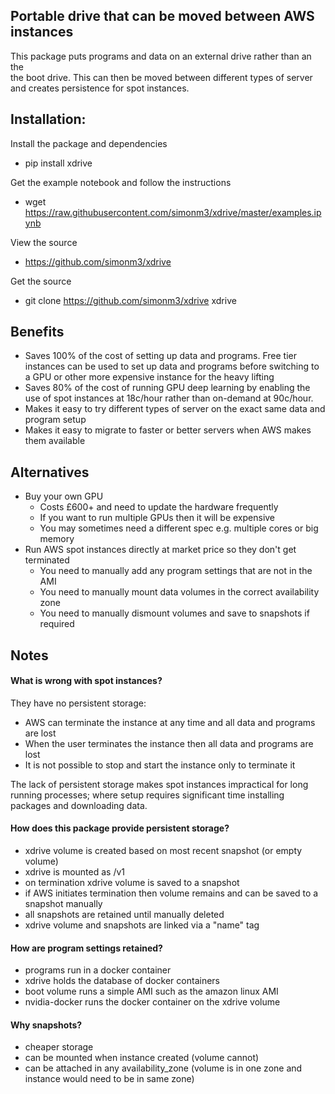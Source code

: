 ## Portable drive that can be moved between AWS instances

This package puts programs and data on an external drive rather than an the  
the boot drive. This can then be moved between different types of server 
and creates persistence for spot instances.

## Installation:

Install the package and dependencies
* pip install xdrive

Get the example notebook and follow the instructions
* wget https://raw.githubusercontent.com/simonm3/xdrive/master/examples.ipynb

View the source
* https://github.com/simonm3/xdrive

Get the source
* git clone https://github.com/simonm3/xdrive xdrive

## Benefits

* Saves 100% of the cost of setting up data and programs. Free tier instances
can be used to set up data and programs before switching to a GPU or other 
more expensive instance for the heavy lifting
* Saves 80% of the cost of running GPU deep learning by enabling the use of 
spot instances at 18c/hour rather than on-demand at 90c/hour.
* Makes it easy to try different types of server on the exact same data and 
program setup
* Makes it easy to migrate to faster or better servers when AWS makes them
available

## Alternatives

* Buy your own GPU
  - Costs £600+ and need to update the hardware frequently
  - If you want to run multiple GPUs then it will be expensive
  - You may sometimes need a different spec e.g. multiple cores or big memory 
* Run AWS spot instances directly at market price so they don't get terminated
  - You need to manually add any program settings that are not in the AMI
  - You need to manually mount data volumes in the correct availability zone
  - You need to manually dismount volumes and save to snapshots if required

## Notes

#### What is wrong with spot instances?

They have no persistent storage:

* AWS can terminate the instance at any time and all data and programs are lost
* When the user terminates the instance then all data and programs are lost
* It is not possible to stop and start the instance only to terminate it

The lack of persistent storage makes spot instances impractical for long 
running processes; where setup requires significant time installing packages 
and downloading data.
    
#### How does this package provide persistent storage?

* xdrive volume is created based on most recent snapshot (or empty volume)
* xdrive is mounted as /v1
* on termination xdrive volume is saved to a snapshot
* if AWS initiates termination then volume remains and can be saved to a 
snapshot manually
* all snapshots are retained until manually deleted
* xdrive volume and snapshots are linked via a "name" tag

#### How are program settings retained?

* programs run in a docker container
* xdrive holds the database of docker containers
* boot volume runs a simple AMI such as the amazon linux AMI
* nvidia-docker runs the docker container on the xdrive volume

#### Why snapshots?

* cheaper storage
* can be mounted when instance created (volume cannot)
* can be attached in any availability_zone (volume is in one zone and instance 
                                            would need to be in same zone)